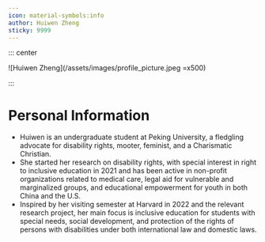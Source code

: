 ```yaml
---
icon: material-symbols:info
author: Huiwen Zheng
sticky: 9999
---
```


::: center

![Huiwen Zheng](/assets/images/profile_picture.jpeg =x500)

:::

# Personal Information

- Huiwen is an undergraduate student at Peking University, a fledgling advocate for disability rights, mooter, feminist, and a Charismatic Christian.
- She started her research on disability rights, with special interest in right to inclusive education in 2021 and has been active in non-profit organizations related to medical care, legal aid for vulnerable and marginalized groups, and educational empowerment for youth in both China and the U.S.
- Inspired by her visiting semester at Harvard in 2022 and the relevant research project, her main focus is inclusive education for students with special needs, social development, and protection of the rights of persons with disabilities under both international law and domestic laws.
